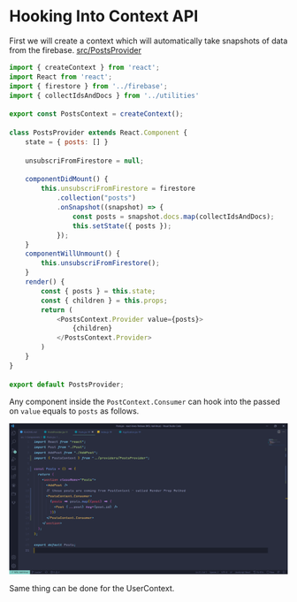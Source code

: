 # Hooking Into Context API

First we will create a context which will automatically take snapshots of data from the firebase.
[src/PostsProvider](src/../../src/providers/PostsProvider.jsx)
```js
import { createContext } from 'react';
import React from 'react';
import { firestore } from '../firebase';
import { collectIdsAndDocs } from '../utilities'

export const PostsContext = createContext();

class PostsProvider extends React.Component {
    state = { posts: [] }

    unsubscriFromFirestore = null;

    componentDidMount() {
        this.unsubscriFromFirestore = firestore
            .collection("posts")
            .onSnapshot((snapshot) => {
                const posts = snapshot.docs.map(collectIdsAndDocs);
                this.setState({ posts });
            });
    }
    componentWillUnmount() {
        this.unsubscriFromFirestore();
    }
    render() {
        const { posts } = this.state;
        const { children } = this.props;
        return (
            <PostsContext.Provider value={posts}>
                {children}
            </PostsContext.Provider>
        )
    }
}

export default PostsProvider;
```

Any component inside the `PostContext.Consumer` can hook into the passed on `value` equals to `posts` as follows.

![Using render props method to hook into PostsContext](/screenshots/posts-using-context-api-renderprop.png)

Same thing can be done for the UserContext.